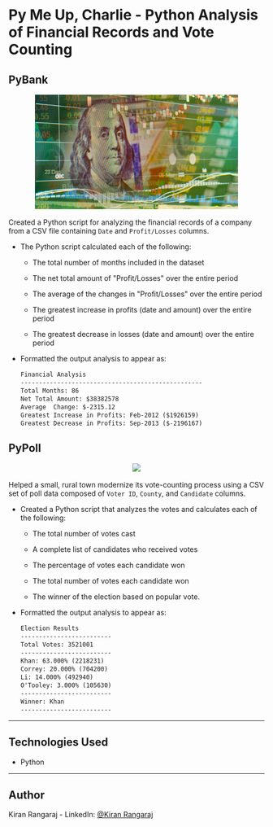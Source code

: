# Py Me Up, Charlie - Python Analysis of Financial Records and Vote Counting

## PyBank ##

<p align="center">
  <img src="Images/revenue-per-lead.png" width="400">
</p>

Created a Python script for analyzing the financial records of a company from a CSV file containing `Date` and `Profit/Losses` columns.

* The Python script calculated each of the following:

  * The total number of months included in the dataset

  * The net total amount of "Profit/Losses" over the entire period

  * The average of the changes in "Profit/Losses" over the entire period

  * The greatest increase in profits (date and amount) over the entire period

  * The greatest decrease in losses (date and amount) over the entire period

* Formatted the output analysis to appear as:

  ```text
  Financial Analysis
  --------------------------------------------------
  Total Months: 86
  Net Total Amount: $38382578
  Average  Change: $-2315.12
  Greatest Increase in Profits: Feb-2012 ($1926159)
  Greatest Decrease in Profits: Sep-2013 ($-2196167)

## PyPoll ##

<p align="center">
  <img src="Images/Vote_counting.png" width="400"
</p>

Helped a small, rural town modernize its vote-counting process using a CSV set of poll data composed of `Voter ID`, `County`, and `Candidate` columns.

* Created a Python script that analyzes the votes and calculates each of the following:

  * The total number of votes cast

  * A complete list of candidates who received votes

  * The percentage of votes each candidate won

  * The total number of votes each candidate won

  * The winner of the election based on popular vote.

* Formatted the output analysis to appear as:

  ```text
  Election Results
  -------------------------
  Total Votes: 3521001
  -------------------------
  Khan: 63.000% (2218231)
  Correy: 20.000% (704200)
  Li: 14.000% (492940)
  O'Tooley: 3.000% (105630)
  -------------------------
  Winner: Khan
  -------------------------
  ```
  
---
  
## Technologies Used ##
* Python

---

## Author ##
Kiran Rangaraj - LinkedIn: [@Kiran Rangaraj](https://www.linkedin.com/in/kiranrangaraj/)
